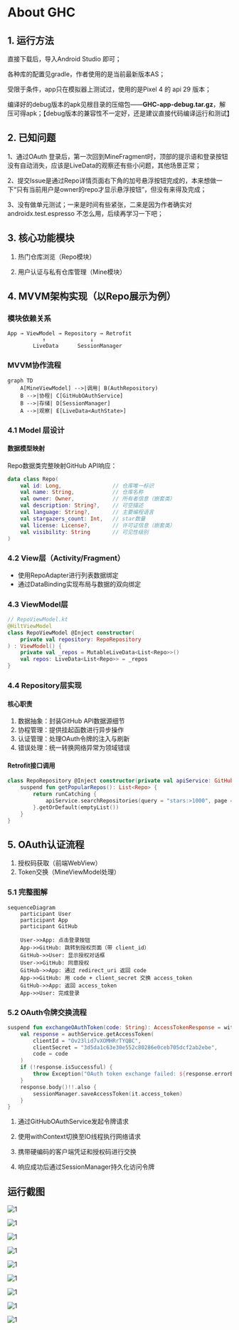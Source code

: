 # About GHC 



## 1. 运行方法

直接下载后，导入Android Studio 即可；

各种库的配置见gradle，作者使用的是当前最新版本AS；

受限于条件，app只在模拟器上测试过，使用的是Pixel 4 的 api 29 版本；

编译好的debug版本的apk见根目录的压缩包——**GHC-app-debug.tar.gz**，解压可得apk；【debug版本的兼容性不一定好，还是建议直接代码编译运行和测试】



## 2. 已知问题

1、通过OAuth 登录后，第一次回到MineFragment时，顶部的提示语和登录按钮没有自动消失，应该是LiveData的观察还有些小问题，其他场景正常；

2、提交Issue是通过Repo详情页面右下角的加号悬浮按钮完成的，本来想做一下“只有当前用户是owner的repo才显示悬浮按钮”，但没有来得及完成；

3、没有做单元测试；一来是时间有些紧张，二来是因为作者确实对androidx.test.espresso 不怎么用，后续再学习一下吧；




## 3. 核心功能模块
1. 热门仓库浏览（Repo模块）

2. 用户认证与私有仓库管理（Mine模块）

   

## 4. MVVM架构实现（以Repo展示为例）

### 模块依赖关系

```plaintext
App → ViewModel → Repository → Retrofit
           ↑              ↓
        LiveData      SessionManager
```



### MVVM协作流程

```mermaid
graph TD
    A[MineViewModel] -->|调用| B(AuthRepository)
    B -->|协程| C[GitHubOAuthService]
    B -->|存储| D[SessionManager]
    A -->|观察| E[LiveData<AuthState>]
```





### 4.1 Model 层设计

#### 数据模型映射

Repo数据类完整映射GitHub API响应：

```kotlin
data class Repo(
    val id: Long,                // 仓库唯一标识
    val name: String,            // 仓库名称
    val owner: Owner,            // 所有者信息（嵌套类）
    val description: String?,    // 可空描述
    val language: String?,       // 主要编程语言
    val stargazers_count: Int,   // star数量
    val license: License?,       // 许可证信息（嵌套类） 
    val visibility: String       // 可见性级别
)
```







### 4.2 View层（Activity/Fragment）
- 使用RepoAdapter进行列表数据绑定
- 通过DataBinding实现布局与数据的双向绑定



### 4.3 ViewModel层

```kotlin
// RepoViewModel.kt
@HiltViewModel
class RepoViewModel @Inject constructor(
    private val repository: RepoRepository
) : ViewModel() {
    private val _repos = MutableLiveData<List<Repo>>()
    val repos: LiveData<List<Repo>> = _repos
}
```



### 4.4 Repository层实现

#### 核心职责

1. 数据抽象：封装GitHub API数据源细节
2. 协程管理：提供挂起函数进行异步操作
3. 认证管理：处理OAuth令牌的注入与刷新
4. 错误处理：统一转换网络异常为领域错误



#### Retrofit接口调用

```kotlin
class RepoRepository @Inject constructor(private val apiService: GitHubApiService) {
    suspend fun getPopularRepos(): List<Repo> {
        return runCatching {
            apiService.searchRepositories(query = "stars:>1000", page = page).body()?.items 
        }.getOrDefault(emptyList())
    }
}
```



## 5. OAuth认证流程

1. 授权码获取（前端WebView）
2. Token交换（MineViewModel处理）



### 5.1 完整图解

```mermaid
sequenceDiagram
    participant User
    participant App
    participant GitHub

    User->>App: 点击登录按钮
    App->>GitHub: 跳转到授权页面（带 client_id）
    GitHub->>User: 显示授权对话框
    User->>GitHub: 同意授权
    GitHub->>App: 通过 redirect_uri 返回 code
    App->>GitHub: 用 code + client_secret 交换 access_token
    GitHub->>App: 返回 access_token
    App->>User: 完成登录
```


### 5.2 OAuth令牌交换流程

```kotlin
suspend fun exchangeOAuthToken(code: String): AccessTokenResponse = withContext(Dispatchers.IO) {
    val response = authService.getAccessToken(
        clientId = "Ov23lid7vXOMHRrTYQBC",
        clientSecret = "3d5da1c63e30e552c80286e0ceb705dcf2ab2ebe", 
        code = code
    )
    if (!response.isSuccessful) {
        throw Exception("OAuth token exchange failed: ${response.errorBody()?.string()}")
    }
    response.body()!!.also {
        sessionManager.saveAccessToken(it.access_token)
    }
}
```


1. 通过GitHubOAuthService发起令牌请求

2. 使用withContext切换至IO线程执行网络请求

3. 携带硬编码的客户端凭证和授权码进行交换

4. 响应成功后通过SessionManager持久化访问令牌



## 运行截图

![1](./screen-capture/1.png)

![1](./screen-capture/2.png)

![1](./screen-capture/3.png)

![1](./screen-capture/4.png)

![1](./screen-capture/5.png)

![1](./screen-capture/6.png)

![1](./screen-capture/7.png)

![1](./screen-capture/8.png)

![1](./screen-capture/9.png)
